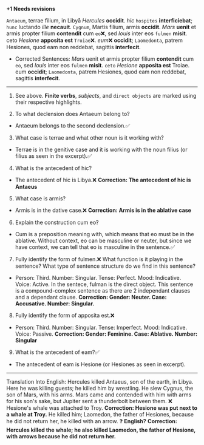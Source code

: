 **+1 Needs revisions**

`Antaeum`, terrae filium, in Libyā *Hercules* **occidit**. *hic* `hospites` **interficiebat**; `hunc` luctando *ille* **necauit**. `Cygnum`, Martis filium, armis **occidit**. *Mars* **uenit** et armis propter filium **contendit** cum `eo`❌, sed *Iouis* inter eos `fulmen` **misit**. ceto *Hesione* **apposita est** `Troiae`❌. *eum*❌ **occidit**; `Laomedonta`, patrem Hesiones, quod eam non reddebat, sagittis **interfecit**.

- Corrected Sentences: *Mars* uenit et armis propter filium **contendit** cum `eo`, sed *Iouis* inter eos `fulmen` **misit**. `ceto` *Hesione* **apposita est** Troiae. eum **occidit**; `Laomedonta`, patrem Hesiones, quod eam non reddebat, sagittis **interfecit**.
---

1. See above. **Finite verbs**, *subjects*, and `direct objects` are marked using their respective highlights.

2. To what declension does Antaeum belong to?
- Antaeum belongs to the second declension.✅

3. What case is terrae and what other noun is it working with?
- Terrae is in the genitive case and it is working with the noun filius (or filius as seen in the excerpt).✅

4. What is the antecedent of hic?
- The antecedent of hic is Libya.❌ **Correction: The antecedent of hic is Antaeus**

5. What case is armis?
- Armis is in the dative case.❌ **Correction: Armis is in the ablative case**

6. Explain the construction cum eo?
- Cum is a preposition meaning with, which means that eo must be in the ablative. Without context, eo can be masculine or neuter, but since we have context, we can tell that eo is masculine in the sentence.✅

7. Fully identify the form of fulmen.❌  What function is it playing in the sentence? What type of sentence structure do we find in this sentence?
- Person: Third. Number: Singular. Tense: Perfect. Mood: Indicative. Voice: Active. In the sentece, fulman is the direct object. This sentence is a compound-complex sentence as there are 2 independant clauses and a dependant clause.
**Correction: Gender: Neuter. Case: Accusative. Number: Singular.**

8. Fully identify the form of apposita est.❌ 
- Person: Third. Number: Singular. Tense: Imperfect. Mood: Indicative. Voice: Passive. **Correction: Gender: Feminine. Case: Ablative. Number: Singular**

9. What is the antecedent of eam?✅
- The antecedent of eam is Hesione (or Hesiones as seen in excerpt).
---
Translation Into English: 
Hercules killed Antaeus, son of the earth, in Libya. Here he was killing guests; he killed him by wrestling. He slew Cygnus, the son of Mars, with his arms. Mars came and contended with him with arms for his son's sake, but Jupiter sent a thunderbolt between them. 
❌ Hesione's whale was attached to Troy. **Correction: Hesione was put next to a whale at Troy.**
 He killed him; 
 Laomedon, the father of Hesiones, because he did not return her, he killed with an arrow. ❓ **English?**
 **Correction: Hercules killed the whale; he also killed Laomedon, the father of Hesione, with arrows because he did not return her.**
